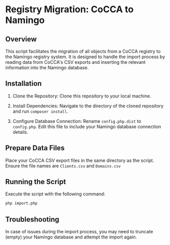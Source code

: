 # Registry Migration: CoCCA to Namingo

## Overview

This script facilitates the migration of all objects from a CoCCA registry to the Namingo registry system. It is designed to handle the import process by reading data from CoCCA's CSV exports and inserting the relevant information into the Namingo database.

## Installation

1. Clone the Repository: Clone this repository to your local machine.

2. Install Dependencies: Navigate to the directory of the cloned repository and run ```composer install```.

3. Configure Database Connection: Rename ```config.php.dist``` to ```config.php```. Edit this file to include your Namingo database connection details.

## Prepare Data Files

Place your CoCCA CSV export files in the same directory as the script. Ensure the file names are ```Clients.csv``` and ```Domains.csv```

## Running the Script

Execute the script with the following command:

```bash
php import.php
```

## Troubleshooting

In case of issues during the import process, you may need to truncate (empty) your Namingo database and attempt the import again.